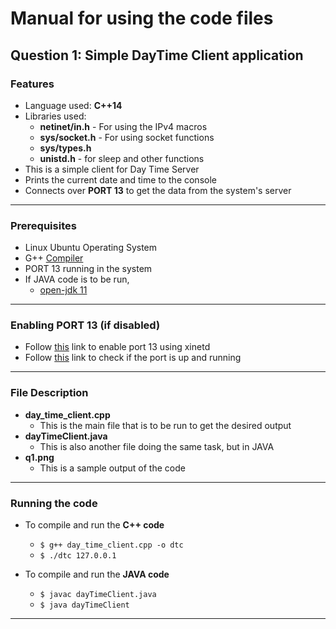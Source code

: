 # Manual for using the code files

## Question 1: Simple DayTime Client application

### Features
- Language used: **C++14**
- Libraries used: 
	- **netinet/in.h** - For using the IPv4 macros
	- **sys/socket.h** - For using socket functions
	- **sys/types.h**
	- **unistd.h** - for sleep and other functions
- This is a simple client for Day Time Server
- Prints the current date and time to the console
- Connects over **PORT 13** to get the data from the system's server
---

### Prerequisites
- Linux Ubuntu Operating System
- G++ [Compiler](https://gcc.gnu.org/)
- PORT 13 running in the system
- If JAVA code is to be run, 
	- [open-jdk 11](https://openjdk.java.net/projects/jdk/11/)
---

### Enabling PORT 13 (if disabled)
- Follow [this](https://unix.stackexchange.com/questions/370928/how-do-i-launch-the-daytime-service) link to enable port 13 using xinetd
- Follow [this](https://serverfault.com/questions/309052/check-if-port-is-open-or-closed-on-a-linux-server) link to check if the port is up and running
---

### File Description
- **day_time_client.cpp**
	- This is the main file that is to be run to get the desired output
- **dayTimeClient.java**
	- This is also another file doing the same task, but in JAVA
- **q1.png**
	- This is a sample output of the code
---

### Running the code
- To compile and run the **C++ code**
	- `$ g++ day_time_client.cpp -o dtc`
	- `$ ./dtc 127.0.0.1`

- To compile and run the **JAVA code**
	- `$ javac dayTimeClient.java`
	- `$ java dayTimeClient`
---
